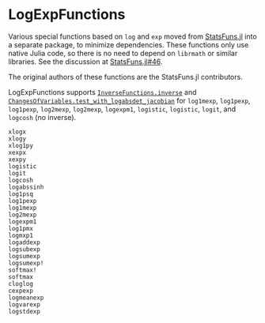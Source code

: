 # LogExpFunctions

Various special functions based on `log` and `exp` moved from [StatsFuns.jl](https://github.com/JuliaStats/StatsFuns.jl) into a separate package, to minimize dependencies. These functions only use native Julia code, so there is no need to depend on `librmath` or similar libraries. See the discussion at [StatsFuns.jl#46](https://github.com/JuliaStats/StatsFuns.jl/issues/46).

The original authors of these functions are the StatsFuns.jl contributors.

LogExpFunctions supports [`InverseFunctions.inverse`](https://github.com/JuliaMath/InverseFunctions.jl) and [`ChangesOfVariables.test_with_logabsdet_jacobian`](https://github.com/JuliaMath/ChangesOfVariables.jl) for `log1mexp`, `log1pexp`, `log1pexp`, `log2mexp`, `log2mexp`, `logexpm1`, `logistic`, `logistic`, `logit`, and `logcosh` (no inverse).

```@docs
xlogx
xlogy
xlog1py
xexpx
xexpy
logistic
logit
logcosh
logabssinh
log1psq
log1pexp
log1mexp
log2mexp
logexpm1
log1pmx
logmxp1
logaddexp
logsubexp
logsumexp
logsumexp!
softmax!
softmax
cloglog
cexpexp
logmeanexp
logvarexp
logstdexp
```
